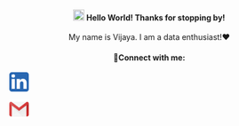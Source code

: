#### <div align="center"> <img src="https://raw.githubusercontent.com/MartinHeinz/MartinHeinz/master/wave.gif" style="height: 20px; width:20px" > Hello World! Thanks for stopping by!  </div>
<div align="center"> My name is Vijaya. I am a data enthusiast!❤️ </div>

#### <div align="center"> 🤝Connect with me: </div>

<div >

 <a href="https://www.linkedin.com/in/vijayalaxmi-wakode/"><img align="center" src="https://raw.githubusercontent.com/deepajarout/deepajarout/main/5296501_linkedin_network_linkedin logo_icon.png" alt="Vijaya Wakode | LinkedIn" width="35px"/></a>

<a href="mailto:vijayalaxmiwakode@gmail.com"><img src="https://raw.githubusercontent.com/deepajarout/deepajarout/main/2993691_brand_brands_gmail_logo_logos_icon.png" alt="Vijaya Wakode | Gmail" width="35px"/></a>

 </div>



